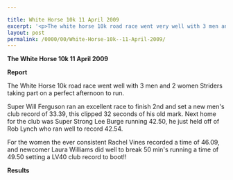 ```yaml
---

title: White Horse 10k 11 April 2009
excerpt: '<p>The white horse 10k road race went very well with 3 men and 2 women striders taking part on a perfect afternoon to run. Everyone had a great run and two new club records were set, many congratulations Brendan Ward, Club Chairman White Horse 10K 11 April 2009 Photos Report Results</p>'
layout: post
permalink: /0000/00/White-Horse-10k--11-April-2009/
---
```

**The White Horse 10k 11 April 2009**

**Report**</p> 

The White Horse 10k road race went well with 3 men and 2 women Striders taking part on a perfect afternoon to run. 

Super Will Ferguson ran an excellent race to finish 2nd and set a new men's club record of 33.39, this clipped 32 seconds of his old mark. Next home for the club was Super Strong Lee Burge running 42.50, he just held off of Rob Lynch who ran well to record 42.54.

For the women the ever consistent Rachel Vines recorded a time of 46.09, and newcomer Laura Williams did well to break 50 min's running a time of 49.50 setting a LV40 club record to boot!!

**Results**</p> 

<map name="100109w.jpg">
  <area shape="RECT" coords="677,27,696,48" alt="Race Winner" />
  
  <area shape="RECT" coords="379,28,393,45" alt="Sarah Greef" />
  
  <area shape="RECT" coords="354,28,368,46" alt="Rachel Vines" />
  
  <area shape="RECT" coords="303,28,318,46" alt="Anna Maughan" />
  
  <area shape="RECT" coords="206,28,220,46" alt="Dawn Addinall" />
  
  <area shape="RECT" coords="86,28,103,46" alt="Alex Evans" />
</map>

<map name="100109m.jpg">
  <area shape="RECT" coords="63,31,76,45" alt="Clive Scott" />
  
  <area shape="RECT" coords="112,32,121,44" alt="Paul Davies" />
  
  <area shape="RECT" coords="118,32,129,43" alt="Paul Stonuary" />
  
  <area shape="RECT" coords="223,29,236,47" alt="James Gibbs" />
  
  <area shape="RECT" coords="255,29,264,42" alt="David Smeath" />
  
  <area shape="RECT" coords="263,28,272,43" alt="Chris Hale" />
  
  <area shape="RECT" coords="275,31,288,45" alt="Rob Shute" />
  
  <area shape="RECT" coords="308,31,321,45" alt="Billy Bradshaw" />
  
  <area shape="RECT" coords="582,29,594,46" alt="Will Ferguson" />
  
  <area shape="RECT" coords="680,30,694,45" alt="Race Winner" />
</map>